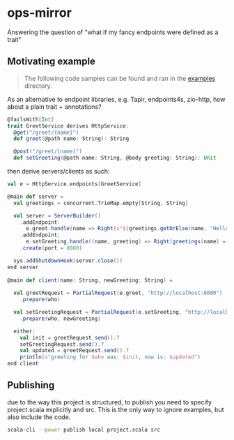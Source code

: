 # ops-mirror

Answering the question of "what if my fancy endpoints were defined as a trait"

## Motivating example

> The following code samples can be found and ran in the [examples](examples) directory.

As an alternative to endpoint libraries, e.g. Tapir, endpoints4s, zio-http, how about a plain trait + annotations?

```scala
@failsWith[Int]
trait GreetService derives HttpService:
  @get("/greet/{name}")
  def greet(@path name: String): String

  @post("/greet/{name}")
  def setGreeting(@path name: String, @body greeting: String): Unit
```

then derive servers/clients as such:

```scala
val e = HttpService.endpoints[GreetService]

@main def server =
  val greetings = concurrent.TrieMap.empty[String, String]

  val server = ServerBuilder()
    .addEndpoint:
      e.greet.handle(name => Right(s"${greetings.getOrElse(name, "Hello")}, $name"))
    .addEndpoint:
      e.setGreeting.handle((name, greeting) => Right(greetings(name) = greeting))
    .create(port = 8080)

  sys.addShutdownHook(server.close())
end server
    
@main def client(name: String, newGreeting: String) =
  
  val greetRequest = PartialRequest(e.greet, "http://localhost:8080")
    .prepare(who)

  val setGreetingRequest = PartialRequest(e.setGreeting, "http://localhost:8080")
    .prepare(who, newGreeting)

  either:
    val init = greetRequest.send().?
    setGreetingRequest.send().?
    val updated = greetRequest.send().?
    println(s"greeting for $who was: $init, now is: $updated")
end client
```

## Publishing

due to the way this project is structured, to publish you need to specify project.scala explicitly and src. This is the only way to ignore examples, but also include the code.

```bash
scala-cli --power publish local project.scala src
```
